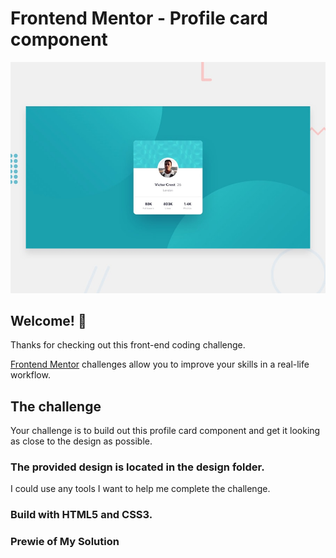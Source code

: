 # Frontend Mentor - Profile card component

![Design preview for the Profile card component coding challenge](./design/desktop-preview.jpg)

## Welcome! 👋

Thanks for checking out this front-end coding challenge.

[Frontend Mentor](https://www.frontendmentor.io) challenges allow you to improve your skills in a real-life workflow.


## The challenge

Your challenge is to build out this profile card component and get it looking as close to the design as possible.

### The provided design is located in the design folder.

I could use any tools I want to help me complete the challenge.

### Build with HTML5 and CSS3.

### Prewie of My Solution

